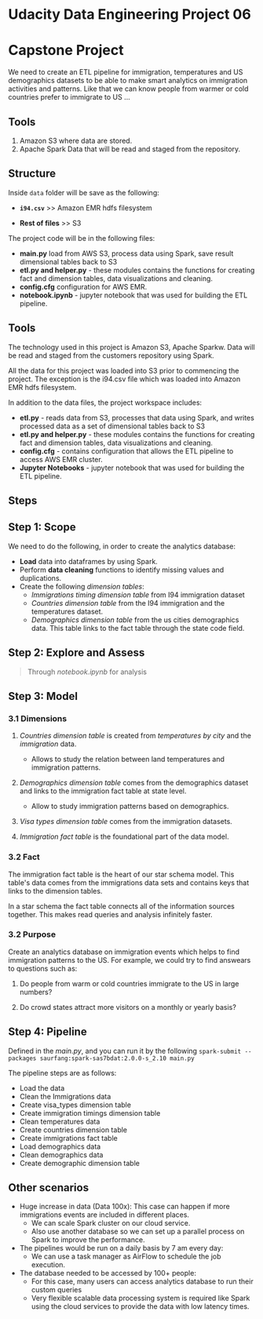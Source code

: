 

# Udacity Data Engineering Project 06

# Capstone Project

We need to create an ETL pipeline for immigration, temperatures and US demographics datasets to be able to make smart analytics on immigration activities and patterns. Like that we can know people from warmer or cold countries prefer to immigrate to US ...



## Tools

1. Amazon S3 where data are stored.
2. Apache Spark Data that will be read and staged from the repository.



## Structure

Inside `data` folder will be save as the following:

* **`i94.csv`** >> Amazon EMR hdfs filesystem

* **Rest of files** >> S3

The project code will be in the following files:
* **main.py** load from AWS S3, process data using Spark, save result dimensional tables back to S3
* **etl.py and helper.py** - these modules contains the functions for creating fact and dimension tables, data visualizations and cleaning. 
* **config.cfg** configuration for AWS EMR. 
* **notebook.ipynb** - jupyter notebook that was used for building the ETL pipeline.



## Tools

The technology used in this project is Amazon S3, Apache Sparkw. Data will be read and staged from the customers repository using Spark.

All the data for this project was loaded into S3 prior to commencing the project. The exception is the i94.csv file which was loaded into Amazon EMR hdfs filesystem.

In addition to the data files, the project workspace includes:

- **etl.py** - reads data from S3, processes that data using Spark, and writes processed data as a set of dimensional tables back to S3
- **etl.py and helper.py** - these modules contains the functions for creating fact and dimension tables, data visualizations and cleaning.
- **config.cfg** - contains configuration that allows the ETL pipeline to access AWS EMR cluster.
- **Jupyter Notebooks** - jupyter notebook that was used for building the ETL pipeline.



## Steps

## Step 1: Scope
We need to do the following, in order to create the analytics database:
* **Load** data into dataframes by using Spark.
* Perform **data cleaning** functions to identify missing values and duplications.
* Create the following *dimension tables*:
    * *Immigrations timing dimension table* from I94 immigration dataset
    * *Countries dimension table* from the I94 immigration and the temperatures dataset.
    * *Demographics dimension table* from the us cities demographics data. This table links to the fact table through the state code field.

## Step 2: Explore and Assess
> Through *notebook.ipynb* for analysis

## Step 3: Model
### 3.1 Dimensions

1. *Countries dimension table* is created from *temperatures by city* and the *immigration* data.
   * Allows to study the relation between land temperatures and immigration patterns.

2. *Demographics dimension table* comes from the demographics dataset and links to the immigration fact table at state level.
   * Allow to study immigration patterns based on demographics.

3. *Visa types dimension table* comes from the immigration datasets.

4. *Immigration fact table* is the foundational part of the data model.

### 3.2 Fact

The immigration fact table is the heart of our star schema model. This table's data comes from the immigrations data sets and contains keys that links to the dimension tables.

In a star schema the fact table connects all of the information sources together. This makes read queries and analysis infinitely faster.

### 3.2 Purpose

Create an analytics database on immigration events which helps to find immigration patterns to the US. For example, we could try to find answears to questions such as:

1. Do people from warm or cold countries immigrate to the US in large numbers?

2. Do crowd states attract more visitors on a monthly or yearly basis?



## Step 4: Pipeline
Defined in the *main.py*, and you can run it by the following `spark-submit --packages saurfang:spark-sas7bdat:2.0.0-s_2.10 main.py `

The pipeline steps are as follows:

* Load the data
* Clean the Immigrations data
* Create visa_types dimension table
* Create immigration timings dimension table
* Clean temperatures data
* Create countries dimension table
* Create immigrations fact table
* Load demographics data
* Clean demographics data
* Create demographic dimension table



## Other scenarios

- Huge increase in data (Data 100x): This case can happen if more immigrations events are included in different places.
  - We can scale Spark cluster on our cloud service.
  - Also use another database so we can set up a parallel process on Spark to improve the performance.
- The pipelines would be run on a daily basis by 7 am every day:
  - We can use a task manager as AirFlow to schedule the job execution.
- The database needed to be accessed by 100+ people:
  - For this case, many users can access analytics database to run their custom queries
  - Very flexible scalable data processing system is required like Spark using the cloud services to provide the data with low latency times.